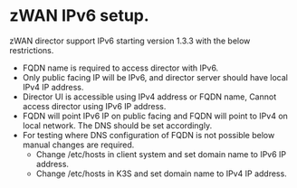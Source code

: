 # zWAN IPv6 setup. 

zWAN director support IPv6 starting version 1.3.3 with the below restrictions.  

 - FQDN name is required to access director with IPv6. 
 - Only public facing IP will be IPv6, and director server should have local IPv4 IP address. 
 - Director UI is accessible using IPv4 address or FQDN name, Cannot access director using IPv6 IP address.
 - FQDN will point IPv6 IP on public facing and FQDN will point to IPv4 on local network. The DNS should be set accordingly. 
 - For testing where DNS configuration of FQDN is not possible below manual changes are required. 
	- Change /etc/hosts in client system and set domain name to IPv6 IP address. 
	- Change /etc/hosts in K3S and set domain name to IPv4 IP address. 


